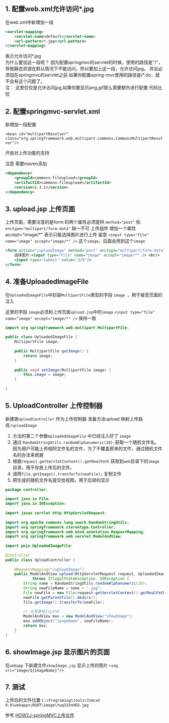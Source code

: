  

## 1. 配置web.xml允许访问*.jpg    

在web.xml中新增加一段
```xml
<servlet-mapping>
    <servlet-name>default</servlet-name>
    <url-pattern>*.jpg</url-pattern>
</servlet-mapping>
```
表示允许访问*.jpg<br>
为什么要加这一段呢？ 因为配置springmvc的servlet的时候，使用的路径是"/"，导致静态资源在默认情况下不能访问，所以要加上这一段，允许访问jpg。 并且必须加在springmvc的servlet之前
如果你配置spring-mvc使用的路径是/*.do，就不会有这个问题了。<br>
注： 这里仅仅是允许访问jpg,如果你要显示png,gif那么需要额外进行配置
代码比较
## 2. 配置springmvc-servlet.xml    

新增加一段配置
 
`<bean id="multipartResolver" class="org.springframework.web.multipart.commons.CommonsMultipartResolver"/>`
 
开放对上传功能的支持

注意 需要maven添加
```xml
<dependency>
    <groupId>commons-fileupload</groupId>
    <artifactId>commons-fileupload</artifactId>
    <version>1.3.1</version>
</dependency>
```

## 3. upload.jsp 上传页面    

上传页面，需要注意的是form 的两个属性必须提供
`method="post"` 和 `enctype="multipart/form-data"` 缺一不可
上传组件 增加一个属性 accept="image/*" 表示只能选择图片进行上传
留意 `<input type="file" name="image" accept="image/*" />` 这个`image`，后面会用到这个`image`
```xml
<form action="/uploadImage" method="post" enctype="multipart/form-data">
    选择图片:<input type="file" name="image" accept="image/*" /> <br/> 
    <input type="submit" value="上传"/>
</form>
```

## 4. 准备UploadedImageFile    

在`UploadedImageFile`中封装`MultipartFile`类型的字段 `image `，用于接受页面的注入

这里的字段 `image`必须和上传页面`upload.jsp`中的`image`
`<input type="file" name="image" accept="image/*" />`
保持一致
```java
import org.springframework.web.multipart.MultipartFile;
 
public class UploadedImageFile {
    MultipartFile image;
 
    public MultipartFile getImage() {
        return image;
    }
 
    public void setImage(MultipartFile image) {
        this.image = image;
    }
 
}
```

## 5. UploadController 上传控制器

新建类`UploadController` 作为上传控制器
准备方法upload 映射上传路径`/uploadImage`
1. 方法的第二个参数`UploadedImageFile` 中已经注入好了 `image`
2. 通过 `RandomStringUtils.randomAlphanumeric(10);`获取一个随机文件名。 因为用户可能上传相同文件名的文件，为了不覆盖原来的文件，通过随机文件名的办法来规避
3. 根据`request.getServletContext().getRealPath` 获取到`web`目录下的`image`目录，用于存放上传后的文件。
4. 调用`file.getImage().transferTo(newFile);` 复制文件
5. 把生成的随机文件名提交给视图，用于后续的显示
```java
package controller;
 
import java.io.File;
import java.io.IOException;
 
import javax.servlet.http.HttpServletRequest;
 
import org.apache.commons.lang.xwork.RandomStringUtils;
import org.springframework.stereotype.Controller;
import org.springframework.web.bind.annotation.RequestMapping;
import org.springframework.web.servlet.ModelAndView;
 
import pojo.UploadedImageFile;
 
@Controller
public class UploadController {
 
    @RequestMapping("/uploadImage")
    public ModelAndView upload(HttpServletRequest request, UploadedImageFile file)
            throws IllegalStateException, IOException {
        String name = RandomStringUtils.randomAlphanumeric(10);
        String newFileName = name + ".jpg";
        File newFile = new File(request.getServletContext().getRealPath("/image"), newFileName);
        newFile.getParentFile().mkdirs();
        file.getImage().transferTo(newFile);
 
        // 这里要和jsp对应
        ModelAndView mav = new ModelAndView("showImage");
        mav.addObject("imageName", newFileName);
        return mav;
    }
}
```

## 6. showImage.jsp 显示图片的页面

在`webapp` 下新建文件`showImage.jsp` 显示上传的图片
`<img src="image/${imageName}"/>`

## 7. 测试    

上传后的文件位置
`C:\Programing\tools\Tomcat 9.0\webapps\ROOT\image\twq315nHEO.jpg`

参考
[HOW2J-springMVC上传文件](http://how2j.cn/k/springmvc/springmvc-upload/621.html?p=9001)